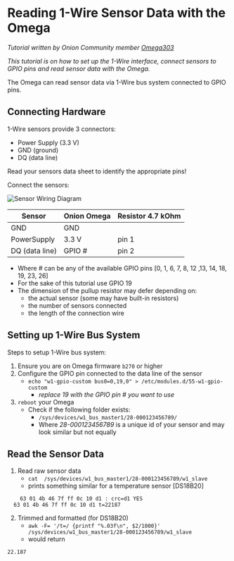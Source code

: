# Reading 1-Wire Sensor Data with the Omega

*Tutorial written by Onion Community member [Omega303](https://community.onion.io/user/omega303)*

*This tutorial is on how to set up the 1-Wire interface, connect sensors to GPIO pins and read sensor data with the Omega.*

The Omega can read sensor data via 1-Wire bus system connected to GPIO pins.


## Connecting Hardware

1-Wire sensors provide 3 connectors:

* Power Supply (3.3 V)
* GND (ground)
* DQ (data line)

Read your sensors data sheet to identify the appropriate pins!

Connect the sensors:

![Sensor Wiring Diagram](http://i.imgur.com/SIlLkpN.png)

|Sensor        |Onion Omega|Resistor 4.7 kOhm|
|--------------|-----------|-----------------|
|GND           |GND        |                 |
|PowerSupply   | 3.3 V     |pin 1            |
|DQ (data line)| GPIO #    |pin 2            |

* Where # can be any of the available GPIO pins [0, 1, 6, 7, 8, 12 ,13, 14, 18, 19, 23, 26]
* For the sake of this tutorial use GPIO 19
* The dimension of the pullup resistor may defer depending on:
  + the actual sensor (some may have built-in resistors)
  + the number of sensors connected
  + the length of the connection wire


## Setting up 1-Wire Bus System

Steps to setup 1-Wire bus system:

1. Ensure you are on Omega firmware `b270` or higher
2. Configure the GPIO pin connected to the data line of the sensor
	* `echo "w1-gpio-custom bus0=0,19,0" > /etc/modules.d/55-w1-gpio-custom`
	  * *replace 19 with the GPIO pin # you want to use*
3. `reboot` your Omega
	* Check if the following folder exists:
		* `/sys/devices/w1_bus_master1/28-000123456789/`
	    * Where *28-000123456789* is a unique id of your sensor and may look similar but not equally

## Read the Sensor Data

 1. Read raw sensor data
    * `cat  /sys/devices/w1_bus_master1/28-000123456789/w1_slave`
    * prints something similar for a temperature sensor [DS18B20]
```
	63 01 4b 46 7f ff 0c 10 d1 : crc=d1 YES
  63 01 4b 46 7f ff 0c 10 d1 t=22187
```
 2. Trimmed and formatted (for DS18B20)
    * `awk -F= '/t=/ {printf "%.03f\n", $2/1000}' /sys/devices/w1_bus_master1/28-000123456789/w1_slave`
	* would return
```
22.187
```

